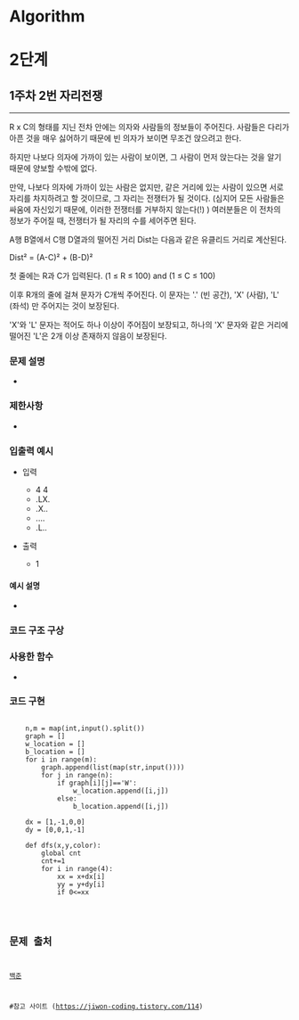 # Algorithm
# 2단계
## 1주차 2번 자리전쟁
***
R x C의 형태를 지닌 전차 안에는 의자와 사람들의 정보들이 주어진다. 사람들은 다리가 아픈 것을 매우 싫어하기 때문에 빈 의자가 보이면 무조건 앉으려고 한다.

하지만 나보다 의자에 가까이 있는 사람이 보이면, 그 사람이 먼저 앉는다는 것을 알기 때문에 양보할 수밖에 없다.

만약, 나보다 의자에 가까이 있는 사람은 없지만, 같은 거리에 있는 사람이 있으면 서로 자리를 차지하려고 할 것이므로, 그 자리는 전쟁터가 될 것이다. (심지어 모든 사람들은 싸움에 자신있기 때문에, 이러한 전쟁터를 거부하지 않는다(!) )
여러분들은 이 전차의 정보가 주어질 때, 전쟁터가 될 자리의 수를 세어주면 된다.

A행 B열에서 C행 D열과의 떨어진 거리 Dist는 다음과 같은 유클리드 거리로 계산된다.

Dist² = (A-C)² + (B-D)²  


첫 줄에는 R과 C가 입력된다. (1 ≤ R ≤ 100) and (1 ≤ C ≤ 100)

이후 R개의 줄에 걸쳐 문자가 C개씩 주어진다. 이 문자는 '.' (빈 공간), 'X' (사람), 'L' (좌석) 만 주어지는 것이 보장된다.

'X'와 'L' 문자는 적어도 하나 이상이 주어짐이 보장되고, 하나의 'X' 문자와 같은 거리에 떨어진 'L'은 2개 이상 존재하지 않음이 보장된다.

### 문제 설명 
- 
### 제한사항
- 

### 입출력 예시 
- 입력
    - 4 4
    - .LX.
    - .X..
    - ....
    - .L..

- 출력
    - 1

#### 예시 설명  
- 

### 코드 구조 구상

### 사용한 함수 
- 

### 코드 구현


<pre>
<code>
    n,m = map(int,input().split())
    graph = []
    w_location = []
    b_location = []
    for i in range(m):
        graph.append(list(map(str,input())))
        for j in range(n):
            if graph[i][j]=='W':
                w_location.append([i,j])
            else:
                b_location.append([i,j])
                
    dx = [1,-1,0,0]
    dy = [0,0,1,-1]
     
    def dfs(x,y,color):
        global cnt
        cnt+=1
        for i in range(4):
            xx = x+dx[i]
            yy = y+dy[i]
            if 0<=xx<m and 0<=yy<n and graph[xx][yy]==color and visited[xx][yy]==0:
                visited[xx][yy] = visited[x][y]+1
                dfs(xx,yy,color)
               
    # W 체크
    visited = [[0]*n for _ in range(m)]
    cnt_w = 0
    for x,y in w_location:
        cnt = 0
        if visited[x][y]==0:
            visited[x][y] = 1
            dfs(x,y,'W')
        cnt_w += cnt*cnt
    print(cnt_w,end=' ')
     
    # B 체크
    visited = [[0]*n for _ in range(m)]
    cnt_b = 0
    for x,y in b_location:
        cnt = 0
        if visited[x][y]==0:
            visited[x][y] = 1
            dfs(x,y,'B')
        cnt_b += cnt*cnt
    print(cnt_b,end=' ')
</code>
</pre>


## 문제 출처 
[백준](https://www.acmicpc.net/problem/2886)


#참고 사이트 
(https://jiwon-coding.tistory.com/114)

